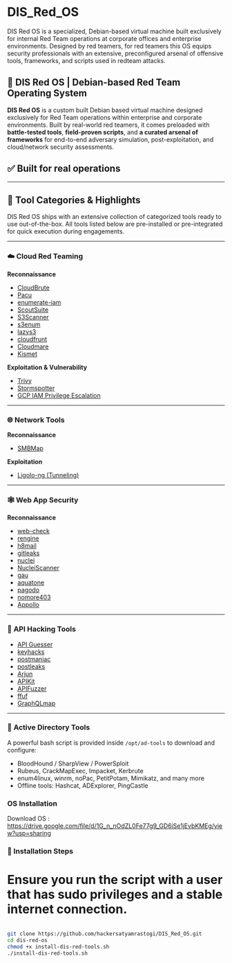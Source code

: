 # DIS_Red_OS
DIS Red OS is a specialized, Debian-based virtual machine built exclusively for internal Red Team operations at corporate offices and enterprise environments. Designed by red teamers, for red teamers this OS equips security professionals with an extensive, preconfigured arsenal of offensive tools, frameworks, and scripts used in redteam attacks.
## 🔴 DIS Red OS | Debian-based Red Team Operating System

**DIS Red OS** is a custom built Debian based virtual machine designed exclusively for Red Team operations within enterprise and corporate environments. Built by real-world red teamers, it comes preloaded with **battle-tested tools**, **field-proven scripts**, and **a curated arsenal of frameworks** for end-to-end adversary simulation, post-exploitation, and cloud/network security assessments.

## ✅ Built for real operations

---

## 🧰 Tool Categories & Highlights

DIS Red OS ships with an extensive collection of categorized tools ready to use out-of-the-box. All tools listed below are pre-installed or pre-integrated for quick execution during engagements.

---

### ☁️ **Cloud Red Teaming**

**Reconnaissance**
- [CloudBrute](https://github.com/0xsha/CloudBrute)
- [Pacu](https://github.com/RhinoSecurityLabs/pacu)
- [enumerate-iam](https://github.com/andresriancho/enumerate-iam.git)
- [ScoutSuite](https://github.com/nccgroup/ScoutSuite.git)
- [S3Scanner](https://github.com/sa7mon/S3Scanner)
- [s3enum](https://github.com/koenrh/s3enum)
- [lazys3](https://github.com/nahamsec/lazys3)
- [cloudfrunt](https://github.com/MindPointGroup/cloudfrunt)
- [Cloudmare](https://github.com/MrH0wl/Cloudmare)
- [Kismet](https://www.kali.org/tools/kismet/)

**Exploitation & Vulnerability**
- [Trivy](https://www.aquasec.com/products/trivy/)
- [Stormspotter](https://github.com/Azure/Stormspotter)
- [GCP IAM Privilege Escalation](https://github.com/RhinoSecurityLabs/GCP-IAM-Privilege-Escalation)

---

### 🌐 **Network Tools**

**Reconnaissance**
- [SMBMap](https://github.com/ShawnDEvans/smbmap)

**Exploitation**
- [Ligolo-ng (Tunneling)](https://github.com/nicocha30/ligolo-ng)

---

### 🕸️ **Web App Security**

**Reconnaissance**
- [web-check](https://github.com/Lissy93/web-check)
- [rengine](https://github.com/yogeshojha/rengine)
- [h8mail](https://github.com/khast3x/h8mail)
- [gitleaks](https://github.com/gitleaks/gitleaks)
- [nuclei](https://github.com/projectdiscovery/nuclei)
- [NucleiScanner](https://github.com/0xKayala/NucleiScanner)
- [gau](https://github.com/lc/gau)
- [aquatone](https://github.com/michenriksen/aquatone)
- [pagodo](https://github.com/opsdisk/pagodo)
- [nomore403](https://github.com/devploit/nomore403)
- [Appollo](https://github.com/Groww-OSS/Appollo)

---

### 🔌 **API Hacking Tools**

- [API Guesser](https://api-guesser.netlify.app/)
- [keyhacks](https://github.com/streaak/keyhacks)
- [postmaniac](https://github.com/boringthegod/postmaniac)
- [postleaks](https://github.com/cosad3s/postleaks)
- [Arjun](https://github.com/s0md3v/Arjun)
- [APIKit](https://github.com/ishkawa/APIKit)
- [APIFuzzer](https://github.com/KissPeter/APIFuzzer)
- [ffuf](https://github.com/ffuf/ffuf)
- [GraphQLmap](https://github.com/swisskyrepo/GraphQLmap)

---

### 🧠 **Active Directory Tools**

A powerful bash script is provided inside `/opt/ad-tools` to download and configure:

- BloodHound / SharpView / PowerSploit
- Rubeus, CrackMapExec, Impacket, Kerbrute
- enum4linux, winrm, noPac, PetitPotam, Mimikatz, and many more
- Offline tools: Hashcat, ADExplorer, PingCastle


### OS Installation

Download OS : https://drive.google.com/file/d/1G_n_nOdZL0Fe77g9_GD6iSe1jEvbKMEg/view?usp=sharing

### 🧠  Installation Steps

# Ensure you run the script with a user that has sudo privileges and a stable internet connection.
```bash

git clone https://github.com/hackersatyamrastogi/DIS_Red_OS.git
cd dis-red-os
chmod +x install-dis-red-tools.sh
./install-dis-red-tools.sh
